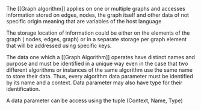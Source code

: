 The [[Graph algorithm]] applies on one or multiple graphs and accesses information stored on edges, nodes, the graph itself and other data of not specific origin meaning that are variables of the host language

The storage location of information could be either on the elements of the graph ( nodes, edges, graph) or in a separate storage per graph element that will be addressed using specific keys. 

The data one which a [[Graph Algorithm]] operates have distinct names and purpose and must be identified in a unique way even in the case that two different algorithms or instances of the same algorithm use the same name to store their data. Thus, every algorithm data parameter must be identified by its name and a context. Data parameter may also have type for their identification.

A data parameter can be access using the tuple (Context, Name, Type)